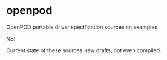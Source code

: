 # openpod
OpenPOD portable driver specification sources an examples

NB!

Current state of these sources: raw drafts, not even compiled.
